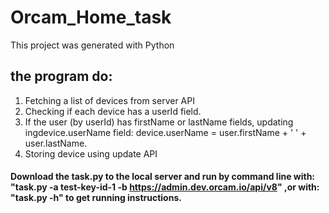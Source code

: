 # Orcam_Home_task
This project was generated with Python‏

## the program do:
1. Fetching a list of devices from server API
2. Checking if each device has a userId field.
3. If the user (by userId) has firstName or lastName fields, updating ingdevice.userName field: device.userName = user.firstName + ' ' + user.lastName.
4. Storing device using update API 



####  Download the task.py to the local server and run by command line with: "task.py -a test-key-id-1 -b https://admin.dev.orcam.io/api/v8" ,or with: "task.py -h" to get running instructions.
